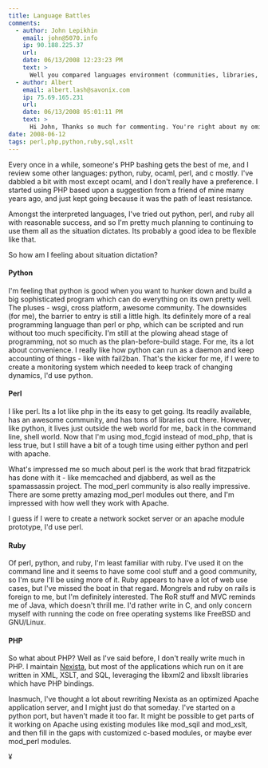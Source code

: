 ```yaml
---
title: Language Battles
comments:
  - author: John Lepikhin
    email: john@5070.info
    ip: 90.188.225.37
    url:
    date: 06/13/2008 12:23:23 PM
    text: >
      Well you compared languages environment (communities, libraries, projects written on it), but not the languages itself and not it's realizations.<br/><br/> - Current PHP interpreter is extremely slow. Even simple programs like empty cycle (for (0..1000){}) perl computes 2 times faster (python is a little faster than PHP, Ocaml is 6 times faster).<br/><br/> - Perl 6, Python and Ocaml can be compiled into bytecode or native code. It makes this languages rather more effective.<br/><br/> - Ocaml like many other functional languages is lazy language. It will not compute expression until it's value is required. For example (on PHP/Perl): $a = some_function_that_takes_much_CPU(). PHP/Perl/Python/Ruby will call this function even if $a will not be used in the future. But not Ocaml. Also, it will not calculate that empty cycle if its value isn't required (yes, cycles have values in functional languages).<br/><br/> - Perl 6, Python, Ocaml, Ruby allows to develop in functional, imperative, object-oriented paradigms. PHP only imperative (PHP 5 has some minimal possibilities to object-oriented paradigm).<br/><br/> - Perl, Python, Ruby and PHP has dynamic type-checking. It allows fast programming, but it much slower on run and allows much more hidden mistakes in code. Ocaml has static implicit typing system.<br/><br/> - PHP language developers have some strange understanding of objects/modules and its usage. In PHP objects are usable for namespacing only.<br/><br/> - In PHP there is no difference between array and hash table. In PHP every array is hash table and vice versa. Yes, this is easier for programmers, but it also slow down interpreter.<br/><br/> - PHP, Ocaml (have no information about Python and Ruby) do not know anything about characters, charsets and languages. They work with bytes and byte sequences. Perl knows it. For example, russian language is widely use charsets koi8-r, cp1251, cp866 and iso8859-5. I can say to Perl: this opened file is in cp1251, program text (strings in it) is in UTF-8. Perl will convert them all into some internal charset. Developer is able to use national characters in regexps, all string functions etc.<br/><br/> - Perl programs can be written on any language. You can use chinese hieroglyphs to name your variables and functions.<br/><br/> - Ocaml and Perl have language preprocessors. It allows to easily extend language syntax and even develop preprocessor to compile your very own language. For example, with camlp4 (Ocaml pre-processor pretty printer) I developed extension which allows to write SQL expressions right in Ocaml code; SQL syntax and types are checked at program compile time.<br/><br/>Web-programming is not depend on language syntax or features. It depends on what technologies language can provide. Most important are XML+XSL, databases engines communications, preloaded/daemon work (FastCGI or Apache module). Almost all languages have bindings to libxml2, libxsl2, libmysqlclient, libpq, libfcgid, etc. Ocaml even have its own webserver with very nice features - Ocsigen.
  - author: Albert
    email: albert.lash@savonix.com
    ip: 75.69.165.231
    url:
    date: 06/13/2008 05:01:11 PM
    text: >
      Hi John, Thanks so much for commenting. You're right about my omission on language specific - its because I don't know enough about computer programming to clearly understand the differences between static, imperative, and dynamic type-checking characteristics.<br/><br/>I'm glad you said that about web programming! I've chosen my development strategies around those points: using xsl and xml via libxml2 and libxslt, standard sql (prepared in xml format), database abstraction layer, and mod_fcgid. The little programming I do in PHP consists of caching (http headers), authentication and sessions (I want to eventually use http auth instead though), and stream editing for stuff like manipulating dates.<br/><br/>It is possible to compile PHP with the Roadsend PHP Compiler.<br/><br/>I saw ocsigen - looks really cool, but I think OCAML is over my head.<br/><br/>Perl 6 looks very interesting, and I like what I know about perl so far, so I'll likely use it more in the future.
date: 2008-06-12
tags: perl,php,python,ruby,sql,xslt
---
```

Every once in a while, someone's PHP bashing gets the best of me, and I review some other languages: python, ruby, ocaml, perl, and c mostly. I've dabbled a bit with most except ocaml, and I don't really have a preference. I started using PHP based upon a suggestion from a friend of mine many years ago, and just kept going because it was the path of least resistance.

Amongst the interpreted languages, I've tried out python, perl, and ruby all with reasonable success, and so I'm pretty much planning to continuing to use them all as the situation dictates. Its probably a good idea to be flexible like that.

So how am I feeling about situation dictation?

#### Python

I'm feeling that python is good when you want to hunker down and build a big sophisticated program which can do everything on its own pretty well. The pluses - wsgi, cross platform, awesome community. The downsides (for me), the barrier to entry is still a little high. Its definitely more of a real programming language than perl or php, which can be scripted and run without too much specificity. I'm still at the plowing ahead stage of programming, not so much as the plan-before-build stage. For me, its a lot about convenience. I really like how python can run as a daemon and keep accounting of things - like with fail2ban. That's the kicker for me, if I were to create a monitoring system which needed to keep track of changing dynamics, I'd use python.

#### Perl

I like perl. Its a lot like php in the its easy to get going. Its readily available, has an awesome community, and has tons of libraries out there. However, like python, it lives just outside the web world for me, back in the command line, shell world. Now that I'm using mod_fcgid instead of mod_php, that is less true, but I still have a bit of a tough time using either python and perl with apache.

What's impressed me so much about perl is the work that brad fitzpatrick has done with it - like memcached and djabberd, as well as the spamassassin project. The mod_perl community is also really impressive. There are some pretty amazing mod_perl modules out there, and I'm impressed with how well they work with Apache.

I guess if I were to create a network socket server or an apache module prototype, I'd use perl.

#### Ruby

Of perl, python, and ruby, I'm least familiar with ruby. I've used it on the command line and it seems to have some cool stuff and a good community, so I'm sure I'll be using more of it. Ruby appears to have a lot of web use cases, but I've missed the boat in that regard. Mongrels and ruby on rails is foreign to me, but I'm definitely interested. The RoR stuff and MVC reminds me of Java, which doesn't thrill me. I'd rather write in C, and only concern myself with running the code on free operating systems like FreeBSD and GNU/Linux.

#### PHP

So what about PHP? Well as I've said before, I don't really write much in PHP. I maintain <a href="http://www.nexista.org/blog/">Nexista</a>, but most of the applications which run on it are written in XML, XSLT, and SQL, leveraging the libxml2 and libxslt libraries which have PHP bindings.

Inasmuch, I've thought a lot about rewriting Nexista as an optimized Apache application server, and I might just do that someday. I've started on a python port, but haven't made it too far. It might be possible to get parts of it working on Apache using existing modules like mod_sqil and mod_xslt, and then fill in the gaps with customized c-based modules, or maybe ever mod_perl modules.

¥

